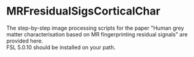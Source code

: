 # MRFresidualSigsCorticalChar
The step-by-step image processing scripts for the paper "Human grey matter characterisation based on MR fingerprinting residual signals" are provided here. <br/>
FSL 5.0.10 should be installed on your path.

